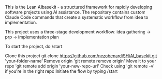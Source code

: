 This is the Lean AIbasekit - a structured framework for rapidly developing software projects using AI assistance. The repository contains custom Claude Code commands that create a systematic workflow from idea to implementation.

This project uses a three-stage development workflow: idea gathering -> prp -> implementation plan

To start the project, do /start


Clone this project git clone https://github.com/nezobenardiSH/AI_basekit.git 'your-folder-name'
Remove origin 'git remote remove origin'
Move it to your repo 'git remote add origin 'your-new-repo-url'
Check using 'git remote -v' if you're in the right repo
Initiate the flow by typing /start
